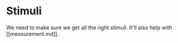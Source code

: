 # Stimuli

We need to make sure we get all the right stimuli. It'll also help with
[[measurement.md]].
